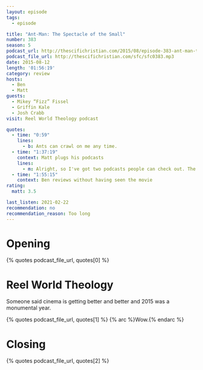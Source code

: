 ```yaml
---
layout: episode
tags:
  - episode

title: "Ant-Man: The Spectacle of the Small"
number: 383
season: 5
podcast_url: http://thescifichristian.com/2015/08/episode-383-ant-man-the-spectacle-of-the-small/
podcast_file_url: http://thescifichristian.com/sfc/sfc0383.mp3
date: 2015-08-12
length: '01:56:19'
category: review
hosts:
  - Ben
  - Matt
guests:
  - Mikey “Fizz” Fissel
  - Griffin Kale
  - Josh Crabb
visit: Reel World Theology podcast

quotes:
  - time: "0:59"
    lines:
      - b: Ants can crawl on me any time.
  - time: "1:37:19"
    context: Matt plugs his podcasts
    lines:
      - m: Alright, so I've got two podcasts people can check out. The first one is called, "Comic Book Time Machine", in which we talk about comic books from present day and from the past. So that's at comicbooktimemachine.com. And my other podcast is called "The Sci-Fi Christian", which you can find at thescifichristian.com.
  - time: "1:55:15"
    context: Ben reviews without having seen the movie 
rating:
  matt: 3.5

last_listen: 2021-02-22
recommendation: no
recommendation_reason: Too long
---
```


# Opening
{% quotes podcast_file_url, quotes[0] %}



# Reel World Theology
Someone said cinema is getting better and better and 2015 was a monumental year.

{% quotes podcast_file_url, quotes[1] %}
{% arc %}Wow.{% endarc %}



# Closing
{% quotes podcast_file_url, quotes[2] %}